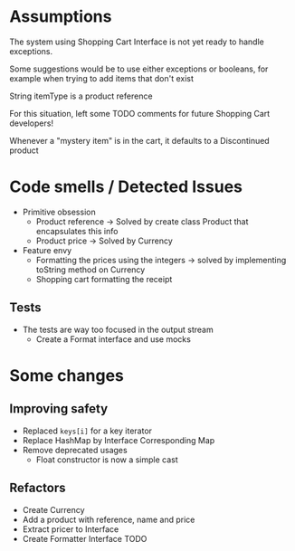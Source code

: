 # Assumptions

The system using Shopping Cart Interface is not yet ready to handle exceptions.

Some suggestions would be to use either exceptions or booleans, for example when trying to add items that don't exist

String itemType is a product reference

For this situation, left some TODO comments for future Shopping Cart developers!

Whenever a "mystery item" is in the cart, it defaults to a Discontinued product

# Code smells / Detected Issues

- Primitive obsession 
  - Product reference -> Solved by create class Product that encapsulates this info
  - Product price -> Solved by Currency
- Feature envy
  - Formatting the prices using the integers -> solved by implementing toString method on Currency
  - Shopping cart formatting the receipt

## Tests

- The tests are way too focused in the output stream
  - Create a Format interface and use mocks



# Some changes

## Improving safety

- Replaced `keys[i]` for a key iterator
- Replace HashMap by Interface Corresponding Map
- Remove deprecated usages 
  - Float constructor is now a simple cast

## Refactors

- Create Currency
- Add a product with reference, name and price
- Extract pricer to Interface
- Create Formatter Interface TODO
